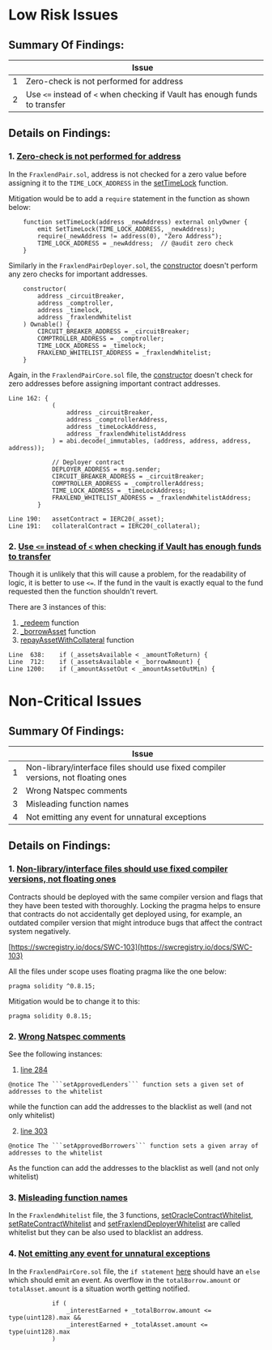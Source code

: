  # Low Risk Issues

## Summary Of Findings:

  | Issue 
-- | -- 
1 | Zero-check is not performed for address
2 | Use `<=` instead of `<` when checking if Vault has enough funds to transfer

## Details on Findings:

### 1. <ins>Zero-check is not performed for address</ins>

In the `FraxlendPair.sol`, address is not checked for a zero value before assigning it to the `TIME_LOCK_ADDRESS` in the [setTimeLock](https://github.com/code-423n4/2022-08-frax/blob/c4189a3a98b38c8c962c5ea72f1a322fbc2ae45f/src/contracts/FraxlendPair.sol#L204) function.

Mitigation would be to add a `require` statement in the function as shown below:

```solidity
    function setTimeLock(address _newAddress) external onlyOwner {
        emit SetTimeLock(TIME_LOCK_ADDRESS, _newAddress);
        require(_newAddress != address(0), "Zero Address");
        TIME_LOCK_ADDRESS = _newAddress;  // @audit zero check
    }
```

Similarly in the `FraxlendPairDeployer.sol`, the [constructor](https://github.com/code-423n4/2022-08-frax/blob/c4189a3a98b38c8c962c5ea72f1a322fbc2ae45f/src/contracts/FraxlendPairDeployer.sol#L98) doesn't perform any zero checks for important addresses.
```solidity
    constructor(  
        address _circuitBreaker,
        address _comptroller,
        address _timelock,
        address _fraxlendWhitelist
    ) Ownable() {
        CIRCUIT_BREAKER_ADDRESS = _circuitBreaker;
        COMPTROLLER_ADDRESS = _comptroller;
        TIME_LOCK_ADDRESS = _timelock;
        FRAXLEND_WHITELIST_ADDRESS = _fraxlendWhitelist;
    }
```

Again, in the `FraxlendPairCore.sol` file, the [constructor](https://github.com/code-423n4/2022-08-frax/blob/c4189a3a98b38c8c962c5ea72f1a322fbc2ae45f/src/contracts/FraxlendPairCore.sol#L162) doesn't check for zero addresses before assigning important contract addresses.

```solidity
Line 162: {
            (
                address _circuitBreaker,
                address _comptrollerAddress,
                address _timeLockAddress,
                address _fraxlendWhitelistAddress
            ) = abi.decode(_immutables, (address, address, address, address));

            // Deployer contract
            DEPLOYER_ADDRESS = msg.sender;
            CIRCUIT_BREAKER_ADDRESS = _circuitBreaker;
            COMPTROLLER_ADDRESS = _comptrollerAddress;
            TIME_LOCK_ADDRESS = _timeLockAddress;
            FRAXLEND_WHITELIST_ADDRESS = _fraxlendWhitelistAddress;
        }

Line 190:   assetContract = IERC20(_asset);
Line 191:   collateralContract = IERC20(_collateral);
```

### 2. <ins>Use `<=` instead of `<` when checking if Vault has enough funds to transfer</ins>
Though it is unlikely that this will cause a problem, for the readability of logic, it is better to use `<=`. If the fund in the vault is exactly equal to the fund requested then the function shouldn't revert.  

There are 3 instances of this:

 1. [_redeem](https://github.com/code-423n4/2022-08-frax/blob/c4189a3a98b38c8c962c5ea72f1a322fbc2ae45f/src/contracts/FraxlendPairCore.sol#L638) function
 2. [_borrowAsset](https://github.com/code-423n4/2022-08-frax/blob/c4189a3a98b38c8c962c5ea72f1a322fbc2ae45f/src/contracts/FraxlendPairCore.sol#L712) function
 3. [repayAssetWithCollateral](https://github.com/code-423n4/2022-08-frax/blob/c4189a3a98b38c8c962c5ea72f1a322fbc2ae45f/src/contracts/FraxlendPairCore.sol#L1200) function
```solidity
Line  638:    if (_assetsAvailable < _amountToReturn) {
Line  712:    if (_assetsAvailable < _borrowAmount) {
Line 1200:    if (_amountAssetOut < _amountAssetOutMin) {
```


 # Non-Critical Issues

## Summary Of Findings:

  | Issue 
-- | -- 
1 | Non-library/interface files should use fixed compiler versions, not floating ones
2 | Wrong Natspec comments
3 | Misleading function names
4 | Not emitting any event for unnatural exceptions

## Details on Findings: 

### 1. <ins>Non-library/interface files should use fixed compiler versions, not floating ones</ins>

Contracts should be deployed with the same compiler version and flags that they have been tested with thoroughly. Locking the pragma helps to ensure that contracts do not accidentally get deployed using, for example, an outdated compiler version that might introduce bugs that affect the contract system negatively.

[https://swcregistry.io/docs/SWC-103](https://swcregistry.io/docs/SWC-103)

All the files under scope uses floating pragma like the one below:
```solidity
pragma solidity ^0.8.15;
```

Mitigation would be to change it to this:
```solidity
pragma solidity 0.8.15;
```

### 2. <ins>Wrong Natspec comments</ins>

See the following instances:

 1. [line 284](https://github.com/code-423n4/2022-08-frax/blob/c4189a3a98b38c8c962c5ea72f1a322fbc2ae45f/src/contracts/FraxlendPair.sol#L284)
```solidity
@notice The ```setApprovedLenders``` function sets a given set of addresses to the whitelist
```
while the function can add the addresses to the blacklist as well (and not only whitelist)

 2. [line 303](https://github.com/code-423n4/2022-08-frax/blob/c4189a3a98b38c8c962c5ea72f1a322fbc2ae45f/src/contracts/FraxlendPair.sol#L303)
```solidity
@notice The ```setApprovedBorrowers``` function sets a given array of addresses to the whitelist
```
As the function can add the addresses to the blacklist as well (and not only whitelist)

### 3. <ins>Misleading function names</ins>

In the `FraxlendWhitelist` file, the 3 functions, [setOracleContractWhitelist](https://github.com/code-423n4/2022-08-frax/blob/c4189a3a98b38c8c962c5ea72f1a322fbc2ae45f/src/contracts/FraxlendWhitelist.sol#L50), [setRateContractWhitelist](https://github.com/code-423n4/2022-08-frax/blob/c4189a3a98b38c8c962c5ea72f1a322fbc2ae45f/src/contracts/FraxlendWhitelist.sol#L65) and  [setFraxlendDeployerWhitelist](https://github.com/code-423n4/2022-08-frax/blob/c4189a3a98b38c8c962c5ea72f1a322fbc2ae45f/src/contracts/FraxlendWhitelist.sol#L80) are called whitelist but they can be also used to blacklist an address.

### 4. <ins>Not emitting any event for unnatural exceptions</ins>
In the `FraxlendPairCore.sol` file, the `if statement` [here](https://github.com/code-423n4/2022-08-frax/blob/c4189a3a98b38c8c962c5ea72f1a322fbc2ae45f/src/contracts/FraxlendPairCore.sol#L471) should have an `else` which should emit an event. As overflow in the `totalBorrow.amount` or `totalAsset.amount` is a situation worth getting notified.
```solidity
            if (
                _interestEarned + _totalBorrow.amount <= type(uint128).max &&
                _interestEarned + _totalAsset.amount <= type(uint128).max
            )
```



